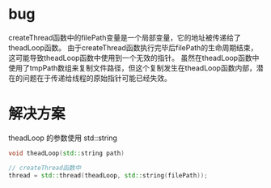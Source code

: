 # bug
createThread函数中的filePath变量是一个局部变量，它的地址被传递给了theadLoop函数。
由于createThread函数执行完毕后filePath的生命周期结束，这可能导致theadLoop函数中使用到一个无效的指针。
虽然在theadLoop函数中使用了tmpPath数组来复制文件路径，但这个复制发生在theadLoop函数内部，潜在的问题在于传递给线程的原始指针可能已经失效。

# 解决方案
theadLoop 的参数使用 std::string
```c++
void theadLoop(std::string path) 

// createThread函数中
thread = std::thread(theadLoop, std::string(filePath));
```